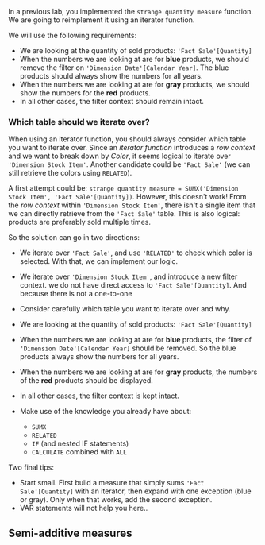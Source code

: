 In a previous lab, you implemented the `strange quantity measure` function. We are going to reimplement it using an iterator function.

We will use the following requirements:

* We are looking at the quantity of sold products: `'Fact Sale'[Quantity]`
* When the numbers we are looking at are for **blue** products, we should remove the filter on `'Dimension Date'[Calendar Year]`. The blue products should always show the numbers for all years.
* When the numbers we are looking at are for **gray** products, we should show the numbers for the **red** products.
* In all other cases, the filter context should remain intact.

### Which table should we iterate over?

When using an iterator function, you should always consider which table you want to iterate over. Since an *iterator function* introduces a *row context* and we want to break down by *Color*, it seems logical to iterate over `'Dimension Stock Item'`. Another candidate could be `'Fact Sale'` (we can still retrieve the colors using `RELATED`).

A first attempt could be: `strange quantity measure = SUMX('Dimension Stock Item', 'Fact Sale'[Quantity])`. However, this doesn't work! From the *row context* within `'Dimension Stock Item'`, there isn't a single item that we can directly retrieve from the `'Fact Sale'` table. This is also logical: products are preferably sold multiple times.

So the solution can go in two directions:

* We iterate over `'Fact Sale'`, and use `'RELATED'` to check which color is selected. With that, we can implement our logic.
* We iterate over `'Dimension Stock Item'`, and introduce a new filter context.
we do not have direct access to `'Fact Sale'[Quantity]`. And because there is not a one-to-one 

* Consider carefully which table you want to iterate over and why.
* We are looking at the quantity of sold products: `'Fact Sale'[Quantity]`
* When the numbers we are looking at are for **blue** products, the filter of `'Dimension Date'[Calendar Year]` should be removed. So the blue products always show the numbers for all years.
* When the numbers we are looking at are for **gray** products, the numbers of the **red** products should be displayed.
* In all other cases, the filter context is kept intact.
* Make use of the knowledge you already have about:
  * `SUMX`
  * `RELATED`
  * `IF` (and nested IF statements)
  * `CALCULATE` combined with `ALL`

Two final tips:

* Start small. First build a measure that simply sums `'Fact Sale'[Quantity]` with an iterator, then expand with one exception (blue or gray). Only when that works, add the second exception.
* VAR statements will not help you here..

## Semi-additive measures
